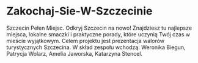 # Zakochaj-Sie-W-Szczecinie
Szczecin Pełen Miejsc. Odkryj Szczecin na nowo! Znajdziesz tu najlepsze miejsca, lokalne smaczki i praktyczne porady, które uczynią Twój
czas w mieście wyjątkowym. Celem projektu jest prezentacja walorów turystycznych Szczecina. W skład zespołu wchodzą: Weronika Biegun,
Patrycja Wolarz, Amelia Jaworska, Katarzyna Stencel.
